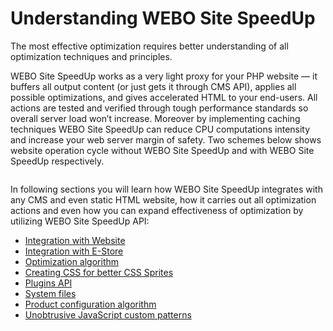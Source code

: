 # Understanding WEBO Site SpeedUp #

The most effective optimization requires better understanding of all optimization techniques and principles.

WEBO Site SpeedUp works as a very light proxy for your PHP website — it buffers all output content (or just gets it through CMS API), applies all possible optimizations, and gives accelerated HTML to your end-users. All actions are tested and verified through tough performance standards so overall server load won’t increase. Moreover by implementing caching techniques WEBO Site SpeedUp can reduce CPU computations intensity and increase your web server margin of safety. Two schemes below shows website operation cycle without WEBO Site SpeedUp and with WEBO Site SpeedUp respectively.

<img src='http://web-optimizator.googlecode.com/svn/wiki/images/scheme-wss-full.en.png' alt='' title='' />

In following sections you will learn how WEBO Site SpeedUp integrates with any CMS and even static HTML website, how it carries out all optimization actions and even how you can expand effectiveness of optimization by utilizing WEBO Site SpeedUp API:

  * [Integration with Website](IntegrationWithWebsite.md)
  * [Integration with E-Store](IntegrationWithEstore.md)
  * [Optimization algorithm](OptimizationAlgorithm.md)
  * [Creating CSS for better CSS Sprites](BetterCssSprites.md)
  * [Plugins API](PluginsAPI.md)
  * [System files](SystemFiles.md)
  * [Product configuration algorithm](ConfigurationAlgorithm.md)
  * [Unobtrusive JavaScript custom patterns](UnobtrusivePatterns.md)